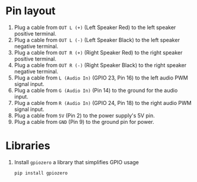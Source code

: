 # Pin layout
1. Plug a cable from `OUT L (+)` (Left Speaker Red) to the left speaker positive terminal.
2. Plug a cable from `OUT L (-)` (Left Speaker Black) to the left speaker negative terminal.
3. Plug a cable from `OUT R (+)` (Right Speaker Red) to the right speaker positive terminal.
4. Plug a cable from `OUT R (-)` (Right Speaker Black) to the right speaker negative terminal.
5. Plug a cable from `L (Audio In)` (GPIO 23, Pin 16) to the left audio PWM signal input.
6. Plug a cable from `G (Audio In)` (Pin 14) to the ground for the audio input.
7. Plug a cable from `R (Audio In)` (GPIO 24, Pin 18) to the right audio PWM signal input.
8. Plug a cable from `5V` (Pin 2) to the power supply's 5V pin.
9. Plug a cable from `GND` (Pin 9) to the ground pin for power.

# Libraries
1. Install `gpiozero` a library that simplifies GPIO usage
    ```bash
    pip install gpiozero
    ```